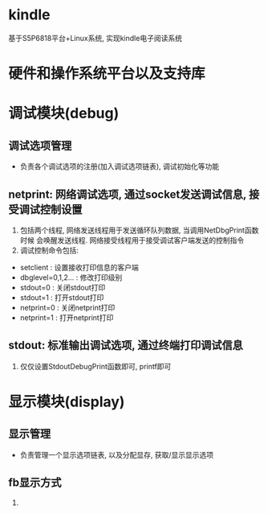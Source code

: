 # kindle
基于S5P6818平台+Linux系统, 实现kindle电子阅读系统

# 硬件和操作系统平台以及支持库


# 调试模块(debug)
## 调试选项管理
* 负责各个调试选项的注册(加入调试选项链表), 调试初始化等功能

## netprint: 网络调试选项, 通过socket发送调试信息, 接受调试控制设置
1. 包括两个线程, 网络发送线程用于发送循环队列数据, 当调用NetDbgPrint函数时候
    会唤醒发送线程. 网络接受线程用于接受调试客户端发送的控制指令
2. 调试控制命令包括:
* setclient            : 设置接收打印信息的客户端
* dbglevel=0,1,2...    : 修改打印级别
* stdout=0             : 关闭stdout打印
* stdout=1             : 打开stdout打印
* netprint=0           : 关闭netprint打印
* netprint=1           : 打开netprint打印

## stdout: 标准输出调试选项, 通过终端打印调试信息
1. 仅仅设置StdoutDebugPrint函数即可, printf即可


# 显示模块(display)

## 显示管理
* 负责管理一个显示选项链表, 以及分配显存, 获取/显示显示选项

## fb显示方式
1. 


